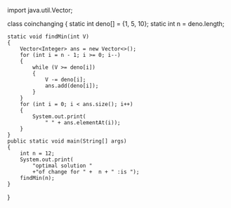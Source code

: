 import java.util.Vector;
 
class coinchanging
{
    static int deno[] = {1, 5, 10};
    static int n = deno.length;
 
    static void findMin(int V)
    {
        Vector<Integer> ans = new Vector<>();
        for (int i = n - 1; i >= 0; i--)
        {
            while (V >= deno[i])
            {
                V -= deno[i];
                ans.add(deno[i]);
            }
        }
        for (int i = 0; i < ans.size(); i++)
        {
            System.out.print(
                " " + ans.elementAt(i));
        }
    }
    public static void main(String[] args)
    {
        int n = 12;
        System.out.print(
            "optimal solution "
            +"of change for " +  n + " :is ");
        findMin(n); 
    }
}
